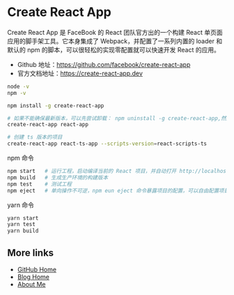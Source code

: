 # Create React App

Create React App 是 FaceBook 的 React 团队官方出的一个构建 React 单页面应用的脚手架工具。它本身集成了 Webpack，并配置了一系列内置的 loader 和默认的 npm 的脚本，可以很轻松的实现零配置就可以快速开发 React 的应用。

- Github 地址：https://github.com/facebook/create-react-app
- 官方文档地址：https://create-react-app.dev

```bash
node -v
npm -v

npm install -g create-react-app

# 如果不能确保最新版本，可以先尝试卸载： npm uninstall -g create-react-app,然后再全局安装。
create-react-app react-app

# 创建 ts 版本的项目
create-react-app react-ts-app --scripts-version=react-scripts-ts
```

npm 命令

```bash
npm start   # 运行工程，启动编译当前的 React 项目，并自动打开 http://localhost:3000/
npm build   # 生成生产环境的构建版本
npm test    # 测试工程
npm eject   # 单向操作不可逆，npm eun eject 命令暴露项目的配置，可以自由配置项目所需的依赖
```

yarn 命令

```bash
yarn start
yarn test
yarn build
```

## More links

- [GitHub Home](https://github.com/ShenBao)
- [Blog Home](https://shenbao.github.io)
- [About Me](https://shenbao.github.io/about/)
